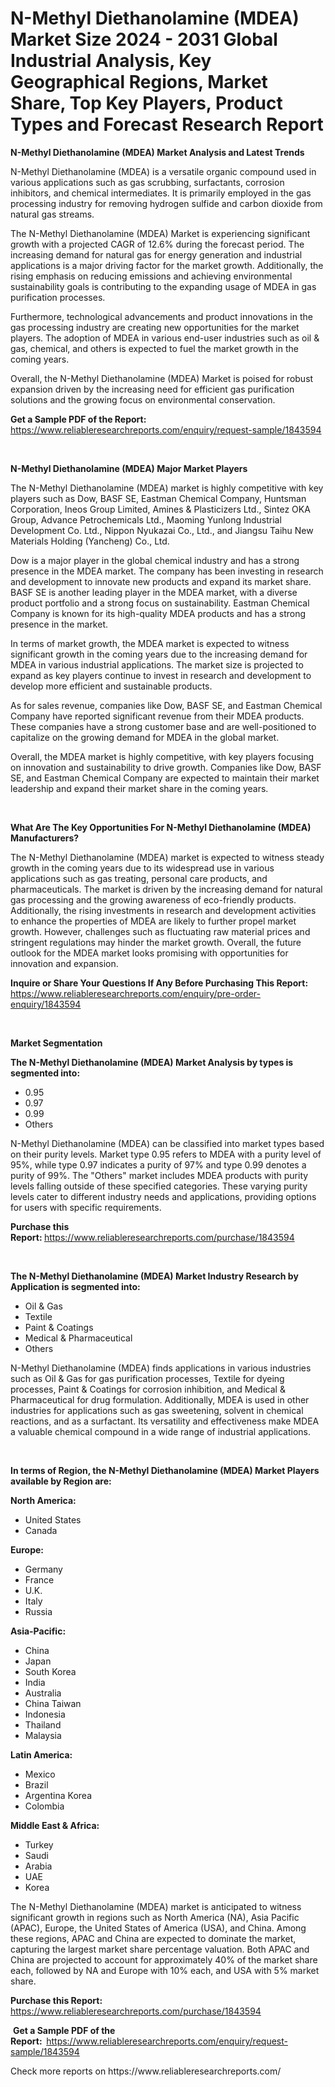<p><h1>N-Methyl Diethanolamine (MDEA) Market Size 2024 - 2031 Global Industrial Analysis, Key Geographical Regions, Market Share, Top Key Players, Product Types and Forecast Research Report</h1></p><p><strong>N-Methyl Diethanolamine (MDEA) Market Analysis and Latest Trends</strong></p>
<p><p>N-Methyl Diethanolamine (MDEA) is a versatile organic compound used in various applications such as gas scrubbing, surfactants, corrosion inhibitors, and chemical intermediates. It is primarily employed in the gas processing industry for removing hydrogen sulfide and carbon dioxide from natural gas streams.</p><p>The N-Methyl Diethanolamine (MDEA) Market is experiencing significant growth with a projected CAGR of 12.6% during the forecast period. The increasing demand for natural gas for energy generation and industrial applications is a major driving factor for the market growth. Additionally, the rising emphasis on reducing emissions and achieving environmental sustainability goals is contributing to the expanding usage of MDEA in gas purification processes.</p><p>Furthermore, technological advancements and product innovations in the gas processing industry are creating new opportunities for the market players. The adoption of MDEA in various end-user industries such as oil & gas, chemical, and others is expected to fuel the market growth in the coming years.</p><p>Overall, the N-Methyl Diethanolamine (MDEA) Market is poised for robust expansion driven by the increasing need for efficient gas purification solutions and the growing focus on environmental conservation.</p></p>
<p><strong>Get a Sample PDF of the Report:&nbsp;</strong> <a href="https://www.reliableresearchreports.com/enquiry/request-sample/1843594">https://www.reliableresearchreports.com/enquiry/request-sample/1843594</a></p>
<p>&nbsp;</p>
<p><strong>N-Methyl Diethanolamine (MDEA) Major Market Players</strong></p>
<p><p>The N-Methyl Diethanolamine (MDEA) market is highly competitive with key players such as Dow, BASF SE, Eastman Chemical Company, Huntsman Corporation, Ineos Group Limited, Amines & Plasticizers Ltd., Sintez OKA Group, Advance Petrochemicals Ltd., Maoming Yunlong Industrial Development Co. Ltd., Nippon Nyukazai Co., Ltd., and Jiangsu Taihu New Materials Holding (Yancheng) Co., Ltd. </p><p>Dow is a major player in the global chemical industry and has a strong presence in the MDEA market. The company has been investing in research and development to innovate new products and expand its market share. BASF SE is another leading player in the MDEA market, with a diverse product portfolio and a strong focus on sustainability. Eastman Chemical Company is known for its high-quality MDEA products and has a strong presence in the market. </p><p>In terms of market growth, the MDEA market is expected to witness significant growth in the coming years due to the increasing demand for MDEA in various industrial applications. The market size is projected to expand as key players continue to invest in research and development to develop more efficient and sustainable products.</p><p>As for sales revenue, companies like Dow, BASF SE, and Eastman Chemical Company have reported significant revenue from their MDEA products. These companies have a strong customer base and are well-positioned to capitalize on the growing demand for MDEA in the global market.</p><p>Overall, the MDEA market is highly competitive, with key players focusing on innovation and sustainability to drive growth. Companies like Dow, BASF SE, and Eastman Chemical Company are expected to maintain their market leadership and expand their market share in the coming years.</p></p>
<p>&nbsp;</p>
<p><strong>What Are The Key Opportunities For N-Methyl Diethanolamine (MDEA) Manufacturers?</strong></p>
<p><p>The N-Methyl Diethanolamine (MDEA) market is expected to witness steady growth in the coming years due to its widespread use in various applications such as gas treating, personal care products, and pharmaceuticals. The market is driven by the increasing demand for natural gas processing and the growing awareness of eco-friendly products. Additionally, the rising investments in research and development activities to enhance the properties of MDEA are likely to further propel market growth. However, challenges such as fluctuating raw material prices and stringent regulations may hinder the market growth. Overall, the future outlook for the MDEA market looks promising with opportunities for innovation and expansion.</p></p>
<p><strong>Inquire or Share Your Questions If Any Before Purchasing This Report:</strong> <a href="https://www.reliableresearchreports.com/enquiry/pre-order-enquiry/1843594">https://www.reliableresearchreports.com/enquiry/pre-order-enquiry/1843594</a></p>
<p>&nbsp;</p>
<p><strong>Market Segmentation</strong></p>
<p><strong>The N-Methyl Diethanolamine (MDEA) Market Analysis by types is segmented into:</strong></p>
<p><ul><li>0.95</li><li>0.97</li><li>0.99</li><li>Others</li></ul></p>
<p><p>N-Methyl Diethanolamine (MDEA) can be classified into market types based on their purity levels. Market type 0.95 refers to MDEA with a purity level of 95%, while type 0.97 indicates a purity of 97% and type 0.99 denotes a purity of 99%. The "Others" market includes MDEA products with purity levels falling outside of these specified categories. These varying purity levels cater to different industry needs and applications, providing options for users with specific requirements.</p></p>
<p><strong>Purchase this Report:&nbsp;</strong><a href="https://www.reliableresearchreports.com/purchase/1843594">https://www.reliableresearchreports.com/purchase/1843594</a></p>
<p>&nbsp;</p>
<p><strong>The N-Methyl Diethanolamine (MDEA) Market Industry Research by Application is segmented into:</strong></p>
<p><ul><li>Oil & Gas</li><li>Textile</li><li>Paint & Coatings</li><li>Medical & Pharmaceutical</li><li>Others</li></ul></p>
<p><p>N-Methyl Diethanolamine (MDEA) finds applications in various industries such as Oil & Gas for gas purification processes, Textile for dyeing processes, Paint & Coatings for corrosion inhibition, and Medical & Pharmaceutical for drug formulation. Additionally, MDEA is used in other industries for applications such as gas sweetening, solvent in chemical reactions, and as a surfactant. Its versatility and effectiveness make MDEA a valuable chemical compound in a wide range of industrial applications.</p></p>
<p>&nbsp;</p>
<p><strong>In terms of Region, the N-Methyl Diethanolamine (MDEA) Market Players available by Region are:</strong></p>
<p>
    <p> <strong> North America: </strong>
        <ul>
            <li>United States</li>
            <li>Canada</li>
        </ul>
        </p> 
    <p> <strong> Europe: </strong>
        <ul>
            <li>Germany</li>
            <li>France</li>
            <li>U.K.</li>
            <li>Italy</li>
            <li>Russia</li>
        </ul>
        </p> 
    <p> <strong> Asia-Pacific: </strong>
        <ul>
            <li>China</li>
            <li>Japan</li>
            <li>South Korea</li>
            <li>India</li>
            <li>Australia</li>
            <li>China Taiwan</li>
            <li>Indonesia</li>
            <li>Thailand</li>
            <li>Malaysia</li>
        </ul>
        </p> 
    <p> <strong> Latin America: </strong>
        <ul>
            <li>Mexico</li>
            <li>Brazil</li>
            <li>Argentina Korea</li>
            <li>Colombia</li>
        </ul>
        </p> 
    <p> <strong> Middle East & Africa: </strong>
        <ul>
            <li>Turkey</li>
            <li>Saudi</li>
            <li>Arabia</li>
            <li>UAE</li>
            <li>Korea</li>
        </ul>
    </p>
    </p>
<p><p>The N-Methyl Diethanolamine (MDEA) market is anticipated to witness significant growth in regions such as North America (NA), Asia Pacific (APAC), Europe, the United States of America (USA), and China. Among these regions, APAC and China are expected to dominate the market, capturing the largest market share percentage valuation. Both APAC and China are projected to account for approximately 40% of the market share each, followed by NA and Europe with 10% each, and USA with 5% market share.</p></p>
<p><strong>Purchase this Report: </strong><a href="https://www.reliableresearchreports.com/purchase/1843594">https://www.reliableresearchreports.com/purchase/1843594</a></p>
<p>&nbsp;<strong>Get a Sample PDF of the Report:&nbsp;&nbsp;</strong><a href="https://www.reliableresearchreports.com/enquiry/request-sample/1843594">https://www.reliableresearchreports.com/enquiry/request-sample/1843594</a></p>
<p><strong></strong></p>
<p>Check more reports on https://www.reliableresearchreports.com/</p>